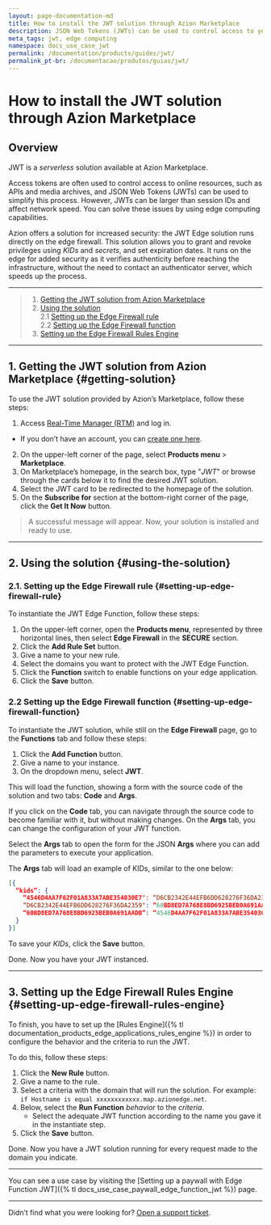 ```yaml
---
layout: page-documentation-md
title: How to install the JWT solution through Azion Marketplace
description: JSON Web Tokens (JWTs) can be used to control access to your online resources.
meta_tags: jwt, edge computing
namespace: docs_use_case_jwt
permalink: /documentation/products/guides/jwt/
permalink_pt-br: /documentacao/produtos/guias/jwt/
---
```


# How to install the JWT solution through Azion Marketplace

## Overview

JWT is a *serverless* solution available at Azion Marketplace.

Access tokens are often used to control access to online resources, such as APIs and media archives, and JSON Web Tokens (JWTs) can be used to simplify this process. However, JWTs can be larger than session IDs and affect network speed. You can solve these issues by using edge computing capabilities. 

Azion offers a solution for increased security: the JWT Edge solution runs directly on the edge firewall. This solution allows you to grant and revoke privileges using *KIDs* and *secrets*, and set expiration dates. It runs on the edge for added security as it verifies authenticity before reaching the infrastructure, without the need to contact an authenticator server, which speeds up the process.

---

> 1. [Getting the JWT solution from Azion Marketplace](#getting-solution)
> 2. [Using the solution](#using-the-solution)\
> 2.1 [Setting up the Edge Firewall rule](#setting-up-edge-firewall-rule)\
> 2.2 [Setting up the Edge Firewall function](#setting-up-edge-firewall-function)
> 3. [Setting up the Edge Firewall Rules Engine](#setting-up-edge-firewall-rules-engine)

---

## 1. Getting the JWT solution from Azion Marketplace {#getting-solution}

To use the JWT solution provided by Azion’s Marketplace, follow these steps:

1. Access [Real-Time Manager (RTM)](https://manager.azion.com/) and log in.
  - If you don’t have an account, you can [create one here](https://manager.azion.com/signup/).
2. On the upper-left corner of the page, select **Products menu** > **Marketplace**.
3. On Marketplace’s homepage, in the search box, type "*JWT*" or browse through the cards below it to find the desired JWT solution.
4. Select the JWT card to be redirected to the homepage of the solution.
4. On the **Subscribe for** section at the bottom-right corner of the page, click the **Get It Now** button.

> A successful message will appear. Now, your solution is installed and ready to use.

---

## 2. Using the solution {#using-the-solution}

### 2.1. Setting up the Edge Firewall rule {#setting-up-edge-firewall-rule}

To instantiate the JWT Edge Function, follow these steps:

1. On the upper-left corner, open the **Products menu**, represented by three horizontal lines, then select **Edge Firewall** in the **SECURE** section.
2. Click the **Add Rule Set** button.
3. Give a name to your new rule.
4. Select the domains you want to protect with the JWT Edge Function.
5. Click the **Function** switch to enable functions on your edge application.
6. Click the **Save** button.

### 2.2 Setting up the Edge Firewall function {#setting-up-edge-firewall-function}

To instantiate the JWT solution, while still on the **Edge Firewall** page, go to the **Functions** tab and follow these steps:

1. Click the **Add Function** button.
2. Give a name to your instance.
3. On the dropdown menu, select **JWT**.

This will load the function, showing a form with the source code of the solution and two tabs: **Code** and **Args**.

If you click on the **Code** tab, you can navigate through the source code to become familiar with it, but without making changes. On the **Args** tab, you can change the configuration of your JWT function.

Select the **Args** tab to open the form for the JSON **Args** where you can add the parameters to execute your application.

The **Args** tab will load an example of KIDs, similar to the one below:

```json
[{
  “kids”: {
    “4546D4AA7F62F01A833A7ABE354030E7": “D6CB2342E44EFB6DD628276F36DA2359”,
    “D6CB2342E44EFB6DD628276F36DA2359": “60BD8ED7A768E8BD6925BEB0A691AADB”,
    “60BD8ED7A768E8BD6925BEB0A691AADB”: “4546D4AA7F62F01A833A7ABE354030E7”
  }
}]
```

To save your *KIDs*, click the **Save** button.

Done. Now you have your JWT instanced. 

---

## 3. Setting up the Edge Firewall Rules Engine {#setting-up-edge-firewall-rules-engine}

To finish, you have to set up the [Rules Engine]({% tl documentation_products_edge_applications_rules_engine %}) in order to configure the behavior and the criteria to run the JWT.

To do this, follow these steps:

1. Click the **New Rule** button.
2. Give a name to the rule.
3. Select a criteria with the domain that will run the solution. For example: `if Hostname is equal xxxxxxxxxxxx.map.azionedge.net`.
4. Below, select the **Run Function** *behavior* to the *criteria*.
    - Select the adequate JWT function according to the name you gave it in the instantiate step.
5. Click the **Save** button.

Done. Now you have a JWT solution running for every request made to the domain you indicate.

---

You can see a use case by visiting the [Setting up a paywall with Edge Function JWT]({% tl docs_use_case_paywall_edge_function_jwt %}) page.

---

Didn’t find what you were looking for? [Open a support ticket](https://tickets.azion.com/).
